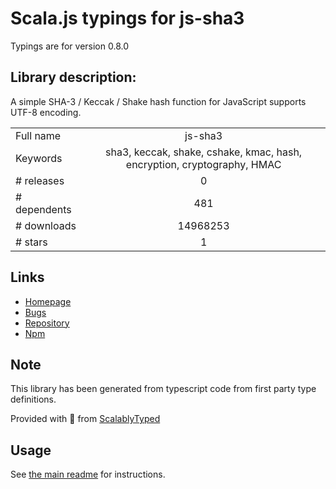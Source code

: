 
# Scala.js typings for js-sha3

Typings are for version 0.8.0

## Library description:
A simple SHA-3 / Keccak / Shake hash function for JavaScript supports UTF-8 encoding.

|                    |                 |
| ------------------ | :-------------: |
| Full name          | js-sha3 |
| Keywords           | sha3, keccak, shake, cshake, kmac, hash, encryption, cryptography, HMAC |
| # releases         | 0 |
| # dependents       | 481 |
| # downloads        | 14968253 |
| # stars            | 1 |

## Links
- [Homepage](https://github.com/emn178/js-sha3)
- [Bugs](https://github.com/emn178/js-sha3/issues)
- [Repository](https://github.com/emn178/js-sha3)
- [Npm](https://www.npmjs.com/package/js-sha3)
    


## Note
This library has been generated from typescript code from first party type definitions.

Provided with :purple_heart: from [ScalablyTyped](https://github.com/oyvindberg/ScalablyTyped)

## Usage
See [the main readme](../../readme.md) for instructions.


